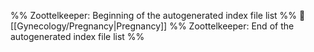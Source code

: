 %% Zoottelkeeper: Beginning of the autogenerated index file list  %%
📄 [[Gynecology/Pregnancy|Pregnancy]]
%% Zoottelkeeper: End of the autogenerated index file list  %%

